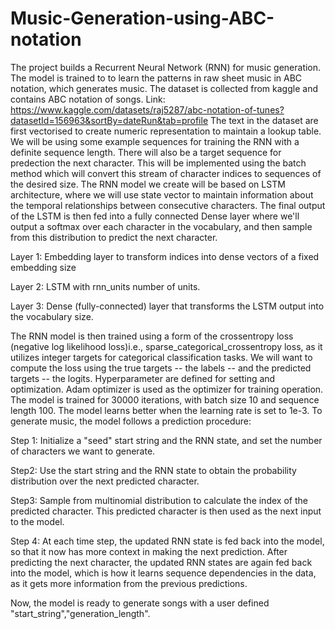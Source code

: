 # Music-Generation-using-ABC-notation
The project builds a Recurrent Neural Network (RNN) for music generation. The model is trained to to learn the patterns in raw sheet music in ABC notation, which generates music.
The dataset is collected from kaggle and contains ABC notation of songs. Link: https://www.kaggle.com/datasets/raj5287/abc-notation-of-tunes?datasetId=156963&sortBy=dateRun&tab=profile
The text in the dataset are first vectorised to create numeric representation to maintain a lookup table. 
We will be using some example sequences for training the RNN with a definite sequence length. There will also be a target sequence for predection the next character. This will be implemented using the batch method which will convert this stream of character indices to sequences of the desired size.
The RNN model we create will be based on LSTM architecture, where we will use state vector to maintain information about the temporal relationships between consecutive characters. The final output of the LSTM is then fed into a fully connected Dense layer where we'll output a softmax over each character in the vocabulary, and then sample from this distribution to predict the next character.

Layer 1: Embedding layer to transform indices into dense vectors of a fixed embedding size

Layer 2: LSTM with rnn_units number of units.

Layer 3: Dense (fully-connected) layer that transforms the LSTM output into the vocabulary size.

The RNN model is then trained using a form of the crossentropy loss (negative log likelihood loss)i.e., sparse_categorical_crossentropy loss, as it utilizes integer targets for categorical classification tasks. We will want to compute the loss using the true targets -- the labels -- and the predicted targets -- the logits.
Hyperparameter are defined for setting and optimization. Adam optimizer is used as the optimizer for training operation. The model is trained for 30000 iterations, with batch size 10 and sequence length 100. The model learns better when the learning rate is set to 1e-3. 
To generate music, the model follows a prediction procedure:

Step 1: Initialize a "seed" start string and the RNN state, and set the number of characters we want to generate.

Step2: Use the start string and the RNN state to obtain the probability distribution over the next predicted character.

Step3: Sample from multinomial distribution to calculate the index of the predicted character. This predicted character is then used as the next input to 
the model.

Step 4: At each time step, the updated RNN state is fed back into the model, so that it now has more context in making the next prediction. After predicting the next character, the updated RNN states are again fed back into the model, which is how it learns sequence dependencies in the data, as it gets more information from the previous predictions.

Now, the model is ready to generate songs with a user defined "start_string","generation_length".
